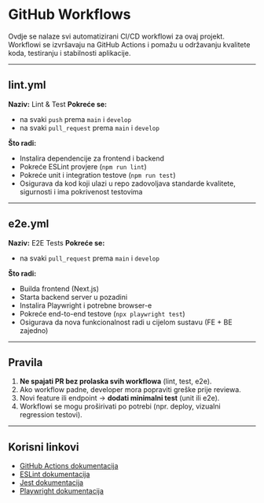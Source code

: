 # GitHub Workflows

Ovdje se nalaze svi automatizirani CI/CD workflowi za ovaj projekt.
Workflowi se izvršavaju na GitHub Actions i pomažu u održavanju kvalitete koda, testiranju i stabilnosti aplikacije.

---

## lint.yml

**Naziv:** Lint & Test
**Pokreće se:**

- na svaki `push` prema `main` i `develop`
- na svaki `pull_request` prema `main` i `develop`

**Što radi:**

- Instalira dependencije za frontend i backend
- Pokreće ESLint provjere (`npm run lint`)
- Pokreće unit i integration testove (`npm run test`)
- Osigurava da kod koji ulazi u repo zadovoljava standarde kvalitete, sigurnosti i ima pokrivenost testovima

---

## e2e.yml

**Naziv:** E2E Tests
**Pokreće se:**

- na svaki `pull_request` prema `main` i `develop`

**Što radi:**

- Builda frontend (Next.js)
- Starta backend server u pozadini
- Instalira Playwright i potrebne browser-e
- Pokreće end-to-end testove (`npx playwright test`)
- Osigurava da nova funkcionalnost radi u cijelom sustavu (FE + BE zajedno)

---

## Pravila

1. **Ne spajati PR bez prolaska svih workflowa** (lint, test, e2e).
2. Ako workflow padne, developer mora popraviti greške prije reviewa.
3. Novi feature ili endpoint → **dodati minimalni test** (unit ili e2e).
4. Workflowi se mogu proširivati po potrebi (npr. deploy, vizualni regression testovi).

---

## Korisni linkovi

- [GitHub Actions dokumentacija](https://docs.github.com/en/actions)
- [ESLint dokumentacija](https://eslint.org/docs/latest/)
- [Jest dokumentacija](https://jestjs.io/docs/getting-started)
- [Playwright dokumentacija](https://playwright.dev/docs/intro)
